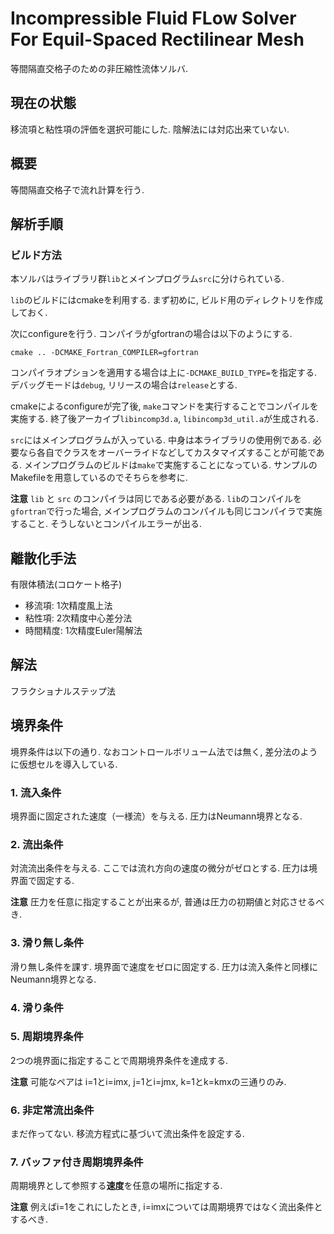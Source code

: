 # Incompressible Fluid FLow Solver For Equil-Spaced Rectilinear Mesh
等間隔直交格子のための非圧縮性流体ソルバ.

## 現在の状態
移流項と粘性項の評価を選択可能にした. 陰解法には対応出来ていない.

## 概要
等間隔直交格子で流れ計算を行う. 

## 解析手順
### ビルド方法
本ソルバはライブラリ群`lib`とメインプログラム`src`に分けられている.

`lib`のビルドにはcmakeを利用する. まず初めに, ビルド用のディレクトリを作成しておく. 

次にconfigureを行う. コンパイラがgfortranの場合は以下のようにする. 

`cmake .. -DCMAKE_Fortran_COMPILER=gfortran`

コンパイラオプションを適用する場合は上に`-DCMAKE_BUILD_TYPE=`を指定する. デバッグモードは`debug`, リリースの場合は`release`とする.

cmakeによるconfigureが完了後, `make`コマンドを実行することでコンパイルを実施する. 終了後アーカイブ`libincomp3d.a`, `libincomp3d_util.a`が生成される.

`src`にはメインプログラムが入っている. 中身は本ライブラリの使用例である. 必要なら各自でクラスをオーバーライドなどしてカスタマイズすることが可能である. メインプログラムのビルドは`make`で実施することになっている. サンプルのMakefileを用意しているのでそちらを参考に.

**注意** `lib` と `src` のコンパイラは同じである必要がある. `lib`のコンパイルを`gfortran`で行った場合, メインプログラムのコンパイルも同じコンパイラで実施すること. そうしないとコンパイルエラーが出る.

## 離散化手法
有限体積法(コロケート格子)
- 移流項: 1次精度風上法
- 粘性項: 2次精度中心差分法
- 時間精度: 1次精度Euler陽解法

## 解法
フラクショナルステップ法

## 境界条件
境界条件は以下の通り. なおコントロールボリューム法では無く, 差分法のように仮想セルを導入している.

### 1. 流入条件
境界面に固定された速度（一様流）を与える. 圧力はNeumann境界となる.

### 2. 流出条件
対流流出条件を与える. ここでは流れ方向の速度の微分がゼロとする. 圧力は境界面で固定する.

**注意** 圧力を任意に指定することが出来るが, 普通は圧力の初期値と対応させるべき.

### 3. 滑り無し条件
滑り無し条件を課す. 境界面で速度をゼロに固定する. 圧力は流入条件と同様にNeumann境界となる.

### 4. 滑り条件

### 5. 周期境界条件
2つの境界面に指定することで周期境界条件を達成する. 

**注意** 可能なペアは i=1とi=imx, j=1とi=jmx, k=1とk=kmxの三通りのみ.

### 6. 非定常流出条件
まだ作ってない. 移流方程式に基づいて流出条件を設定する.

### 7. バッファ付き周期境界条件
周期境界として参照する**速度**を任意の場所に指定する.

**注意** 例えばi=1をこれにしたとき, i=imxについては周期境界ではなく流出条件とするべき.

